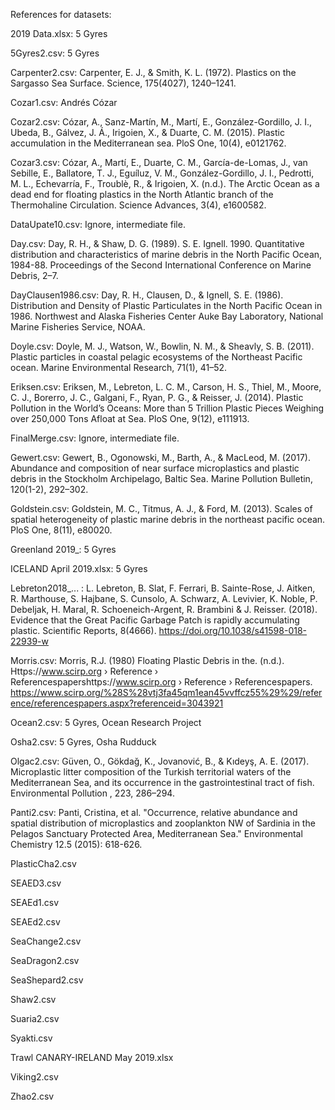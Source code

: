 References for datasets:

2019 Data.xlsx: 5 Gyres

5Gyres2.csv: 5 Gyres

Carpenter2.csv: Carpenter, E. J., & Smith, K. L. (1972). Plastics on the Sargasso Sea Surface. Science, 175(4027), 1240–1241.

Cozar1.csv: Andrés Cózar

Cozar2.csv: Cózar, A., Sanz-Martín, M., Martí, E., González-Gordillo, J. I., Ubeda, B., Gálvez, J. Á., Irigoien, X., & Duarte, C. M. (2015). Plastic accumulation in the Mediterranean sea. PloS One, 10(4), e0121762.

Cozar3.csv: Cózar, A., Martí, E., Duarte, C. M., García-de-Lomas, J., van Sebille, E., Ballatore, T. J., Eguíluz, V. M., González-Gordillo, J. I., Pedrotti, M. L., Echevarría, F., Troublè, R., & Irigoien, X. (n.d.). The Arctic Ocean as a dead end for floating plastics in the North Atlantic branch of the Thermohaline Circulation. Science Advances, 3(4), e1600582.

DataUpate10.csv: Ignore, intermediate file. 

Day.csv: Day, R. H., & Shaw, D. G. (1989). S. E. Ignell. 1990. Quantitative distribution and characteristics of marine debris in the North Pacific Ocean, 1984-88. Proceedings of the Second International Conference on Marine Debris, 2–7.

DayClausen1986.csv: Day, R. H., Clausen, D., & Ignell, S. E. (1986). Distribution and Density of Plastic Particulates in the North Pacific Ocean in 1986. Northwest and Alaska Fisheries Center Auke Bay Laboratory, National Marine Fisheries Service, NOAA.

Doyle.csv: Doyle, M. J., Watson, W., Bowlin, N. M., & Sheavly, S. B. (2011). Plastic particles in coastal pelagic ecosystems of the Northeast Pacific ocean. Marine Environmental Research, 71(1), 41–52.

Eriksen.csv: Eriksen, M., Lebreton, L. C. M., Carson, H. S., Thiel, M., Moore, C. J., Borerro, J. C., Galgani, F., Ryan, P. G., & Reisser, J. (2014). Plastic Pollution in the World’s Oceans: More than 5 Trillion Plastic Pieces Weighing over 250,000 Tons Afloat at Sea. PloS One, 9(12), e111913.

FinalMerge.csv: Ignore, intermediate file. 

Gewert.csv: Gewert, B., Ogonowski, M., Barth, A., & MacLeod, M. (2017). Abundance and composition of near surface microplastics and plastic debris in the Stockholm Archipelago, Baltic Sea. Marine Pollution Bulletin, 120(1-2), 292–302.

Goldstein.csv: Goldstein, M. C., Titmus, A. J., & Ford, M. (2013). Scales of spatial heterogeneity of plastic marine debris in the northeast pacific ocean. PloS One, 8(11), e80020.

Greenland 2019_: 5 Gyres

ICELAND April 2019.xlsx: 5 Gyres

Lebreton2018_... : L. Lebreton, B. Slat, F. Ferrari, B. Sainte-Rose, J. Aitken, R. Marthouse, S. Hajbane, S. Cunsolo, A. Schwarz, A. Levivier, K. Noble, P. Debeljak, H. Maral, R. Schoeneich-Argent, R. Brambini & J. Reisser. (2018). Evidence that the Great Pacific Garbage Patch is rapidly accumulating plastic. Scientific Reports, 8(4666). https://doi.org/10.1038/s41598-018-22939-w

Morris.csv: Morris, R.J. (1980) Floating Plastic Debris in the. (n.d.). Https://www.scirp.org › Reference › Referencespapershttps://www.scirp.org › Reference › Referencespapers. https://www.scirp.org/%28S%28vtj3fa45qm1ean45vvffcz55%29%29/reference/referencespapers.aspx?referenceid=3043921

Ocean2.csv: 5 Gyres, Ocean Research Project

Osha2.csv: 5 Gyres, Osha Rudduck

Olgac2.csv: Güven, O., Gökdağ, K., Jovanović, B., & Kıdeyş, A. E. (2017). Microplastic litter composition of the Turkish territorial waters of the Mediterranean Sea, and its occurrence in the gastrointestinal tract of fish. Environmental Pollution , 223, 286–294.

Panti2.csv: Panti, Cristina, et al. "Occurrence, relative abundance and spatial distribution of microplastics and zooplankton NW of Sardinia in the Pelagos Sanctuary Protected Area, Mediterranean Sea." Environmental Chemistry 12.5 (2015): 618-626.

PlasticCha2.csv

SEAED3.csv

SEAEd1.csv

SEAEd2.csv

SeaChange2.csv

SeaDragon2.csv

SeaShepard2.csv

Shaw2.csv

Suaria2.csv

Syakti.csv

Trawl CANARY-IRELAND May 2019.xlsx

Viking2.csv

Zhao2.csv
